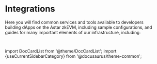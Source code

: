 # Integrations

Here you will find common services and tools available to developers building dApps on the Astar zkEVM, including sample configurations, and guides for many important elements of our infrastructure, including:

<br/>

import DocCardList from '@theme/DocCardList';
import {useCurrentSidebarCategory} from '@docusaurus/theme-common';

<DocCardList items={useCurrentSidebarCategory().items}/>

